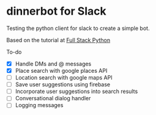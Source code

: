 # dinnerbot for Slack

Testing the python client for slack to create a simple bot.

Based on the tutorial at [Full Stack Python](https://www.fullstackpython.com/blog/build-first-slack-bot-python.html)

To-do
- [x] Handle DMs and @ messages
- [x] Place search with google places API
- [ ] Location search with google maps API
- [ ] Save user suggestions using firebase
- [ ] Incorporate user suggestions into search results
- [ ] Conversational dialog handler
- [ ] Logging messages